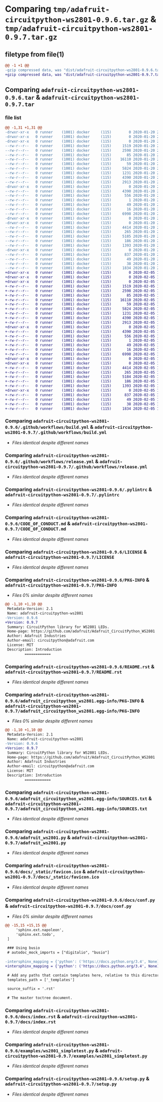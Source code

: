 # Comparing `tmp/adafruit-circuitpython-ws2801-0.9.6.tar.gz` & `tmp/adafruit-circuitpython-ws2801-0.9.7.tar.gz`

## filetype from file(1)

```diff
@@ -1 +1 @@
-gzip compressed data, was "dist/adafruit-circuitpython-ws2801-0.9.6.tar", last modified: Mon Jan 20 20:22:50 2020, max compression
+gzip compressed data, was "dist/adafruit-circuitpython-ws2801-0.9.7.tar", last modified: Wed Feb  5 13:31:22 2020, max compression
```

## Comparing `adafruit-circuitpython-ws2801-0.9.6.tar` & `adafruit-circuitpython-ws2801-0.9.7.tar`

### file list

```diff
@@ -1,31 +1,31 @@
-drwxr-xr-x   0 runner    (1001) docker     (115)        0 2020-01-20 20:22:50.894939 adafruit-circuitpython-ws2801-0.9.6/
-drwxr-xr-x   0 runner    (1001) docker     (115)        0 2020-01-20 20:22:50.894939 adafruit-circuitpython-ws2801-0.9.6/.github/
-drwxr-xr-x   0 runner    (1001) docker     (115)        0 2020-01-20 20:22:50.894939 adafruit-circuitpython-ws2801-0.9.6/.github/workflows/
--rw-r--r--   0 runner    (1001) docker     (115)     1519 2020-01-20 20:22:43.000000 adafruit-circuitpython-ws2801-0.9.6/.github/workflows/build.yml
--rw-r--r--   0 runner    (1001) docker     (115)     2598 2020-01-20 20:22:43.000000 adafruit-circuitpython-ws2801-0.9.6/.github/workflows/release.yml
--rw-r--r--   0 runner    (1001) docker     (115)       85 2020-01-20 20:22:43.000000 adafruit-circuitpython-ws2801-0.9.6/.gitignore
--rw-r--r--   0 runner    (1001) docker     (115)    16110 2020-01-20 20:22:43.000000 adafruit-circuitpython-ws2801-0.9.6/.pylintrc
--rw-r--r--   0 runner    (1001) docker     (115)       59 2020-01-20 20:22:43.000000 adafruit-circuitpython-ws2801-0.9.6/.readthedocs.yml
--rw-r--r--   0 runner    (1001) docker     (115)     5824 2020-01-20 20:22:43.000000 adafruit-circuitpython-ws2801-0.9.6/CODE_OF_CONDUCT.md
--rw-r--r--   0 runner    (1001) docker     (115)     1231 2020-01-20 20:22:43.000000 adafruit-circuitpython-ws2801-0.9.6/LICENSE
--rw-r--r--   0 runner    (1001) docker     (115)     4390 2020-01-20 20:22:50.894939 adafruit-circuitpython-ws2801-0.9.6/PKG-INFO
--rw-r--r--   0 runner    (1001) docker     (115)     2913 2020-01-20 20:22:43.000000 adafruit-circuitpython-ws2801-0.9.6/README.rst
-drwxr-xr-x   0 runner    (1001) docker     (115)        0 2020-01-20 20:22:50.894939 adafruit-circuitpython-ws2801-0.9.6/adafruit_circuitpython_ws2801.egg-info/
--rw-r--r--   0 runner    (1001) docker     (115)     4390 2020-01-20 20:22:50.000000 adafruit-circuitpython-ws2801-0.9.6/adafruit_circuitpython_ws2801.egg-info/PKG-INFO
--rw-r--r--   0 runner    (1001) docker     (115)      556 2020-01-20 20:22:50.000000 adafruit-circuitpython-ws2801-0.9.6/adafruit_circuitpython_ws2801.egg-info/SOURCES.txt
--rw-r--r--   0 runner    (1001) docker     (115)        1 2020-01-20 20:22:50.000000 adafruit-circuitpython-ws2801-0.9.6/adafruit_circuitpython_ws2801.egg-info/dependency_links.txt
--rw-r--r--   0 runner    (1001) docker     (115)       49 2020-01-20 20:22:50.000000 adafruit-circuitpython-ws2801-0.9.6/adafruit_circuitpython_ws2801.egg-info/requires.txt
--rw-r--r--   0 runner    (1001) docker     (115)       16 2020-01-20 20:22:50.000000 adafruit-circuitpython-ws2801-0.9.6/adafruit_circuitpython_ws2801.egg-info/top_level.txt
--rw-r--r--   0 runner    (1001) docker     (115)     6998 2020-01-20 20:22:43.000000 adafruit-circuitpython-ws2801-0.9.6/adafruit_ws2801.py
-drwxr-xr-x   0 runner    (1001) docker     (115)        0 2020-01-20 20:22:50.894939 adafruit-circuitpython-ws2801-0.9.6/docs/
-drwxr-xr-x   0 runner    (1001) docker     (115)        0 2020-01-20 20:22:50.894939 adafruit-circuitpython-ws2801-0.9.6/docs/_static/
--rw-r--r--   0 runner    (1001) docker     (115)     4414 2020-01-20 20:22:43.000000 adafruit-circuitpython-ws2801-0.9.6/docs/_static/favicon.ico
--rw-r--r--   0 runner    (1001) docker     (115)      265 2020-01-20 20:22:43.000000 adafruit-circuitpython-ws2801-0.9.6/docs/api.rst
--rw-r--r--   0 runner    (1001) docker     (115)     5185 2020-01-20 20:22:43.000000 adafruit-circuitpython-ws2801-0.9.6/docs/conf.py
--rw-r--r--   0 runner    (1001) docker     (115)      186 2020-01-20 20:22:43.000000 adafruit-circuitpython-ws2801-0.9.6/docs/examples.rst
--rw-r--r--   0 runner    (1001) docker     (115)     1393 2020-01-20 20:22:43.000000 adafruit-circuitpython-ws2801-0.9.6/docs/index.rst
-drwxr-xr-x   0 runner    (1001) docker     (115)        0 2020-01-20 20:22:50.894939 adafruit-circuitpython-ws2801-0.9.6/examples/
--rw-r--r--   0 runner    (1001) docker     (115)      837 2020-01-20 20:22:43.000000 adafruit-circuitpython-ws2801-0.9.6/examples/ws2801_simpletest.py
--rw-r--r--   0 runner    (1001) docker     (115)       49 2020-01-20 20:22:43.000000 adafruit-circuitpython-ws2801-0.9.6/requirements.txt
--rw-r--r--   0 runner    (1001) docker     (115)       38 2020-01-20 20:22:50.894939 adafruit-circuitpython-ws2801-0.9.6/setup.cfg
--rw-r--r--   0 runner    (1001) docker     (115)     1834 2020-01-20 20:22:43.000000 adafruit-circuitpython-ws2801-0.9.6/setup.py
+drwxr-xr-x   0 runner    (1001) docker     (115)        0 2020-02-05 13:31:22.715848 adafruit-circuitpython-ws2801-0.9.7/
+drwxr-xr-x   0 runner    (1001) docker     (115)        0 2020-02-05 13:31:22.711848 adafruit-circuitpython-ws2801-0.9.7/.github/
+drwxr-xr-x   0 runner    (1001) docker     (115)        0 2020-02-05 13:31:22.711848 adafruit-circuitpython-ws2801-0.9.7/.github/workflows/
+-rw-r--r--   0 runner    (1001) docker     (115)     1519 2020-02-05 13:30:45.000000 adafruit-circuitpython-ws2801-0.9.7/.github/workflows/build.yml
+-rw-r--r--   0 runner    (1001) docker     (115)     2598 2020-02-05 13:30:45.000000 adafruit-circuitpython-ws2801-0.9.7/.github/workflows/release.yml
+-rw-r--r--   0 runner    (1001) docker     (115)       85 2020-02-05 13:30:45.000000 adafruit-circuitpython-ws2801-0.9.7/.gitignore
+-rw-r--r--   0 runner    (1001) docker     (115)    16110 2020-02-05 13:30:45.000000 adafruit-circuitpython-ws2801-0.9.7/.pylintrc
+-rw-r--r--   0 runner    (1001) docker     (115)       59 2020-02-05 13:30:45.000000 adafruit-circuitpython-ws2801-0.9.7/.readthedocs.yml
+-rw-r--r--   0 runner    (1001) docker     (115)     5824 2020-02-05 13:30:45.000000 adafruit-circuitpython-ws2801-0.9.7/CODE_OF_CONDUCT.md
+-rw-r--r--   0 runner    (1001) docker     (115)     1231 2020-02-05 13:30:45.000000 adafruit-circuitpython-ws2801-0.9.7/LICENSE
+-rw-r--r--   0 runner    (1001) docker     (115)     4390 2020-02-05 13:31:22.715848 adafruit-circuitpython-ws2801-0.9.7/PKG-INFO
+-rw-r--r--   0 runner    (1001) docker     (115)     2913 2020-02-05 13:30:45.000000 adafruit-circuitpython-ws2801-0.9.7/README.rst
+drwxr-xr-x   0 runner    (1001) docker     (115)        0 2020-02-05 13:31:22.711848 adafruit-circuitpython-ws2801-0.9.7/adafruit_circuitpython_ws2801.egg-info/
+-rw-r--r--   0 runner    (1001) docker     (115)     4390 2020-02-05 13:31:18.000000 adafruit-circuitpython-ws2801-0.9.7/adafruit_circuitpython_ws2801.egg-info/PKG-INFO
+-rw-r--r--   0 runner    (1001) docker     (115)      556 2020-02-05 13:31:22.000000 adafruit-circuitpython-ws2801-0.9.7/adafruit_circuitpython_ws2801.egg-info/SOURCES.txt
+-rw-r--r--   0 runner    (1001) docker     (115)        1 2020-02-05 13:31:18.000000 adafruit-circuitpython-ws2801-0.9.7/adafruit_circuitpython_ws2801.egg-info/dependency_links.txt
+-rw-r--r--   0 runner    (1001) docker     (115)       49 2020-02-05 13:31:18.000000 adafruit-circuitpython-ws2801-0.9.7/adafruit_circuitpython_ws2801.egg-info/requires.txt
+-rw-r--r--   0 runner    (1001) docker     (115)       16 2020-02-05 13:31:18.000000 adafruit-circuitpython-ws2801-0.9.7/adafruit_circuitpython_ws2801.egg-info/top_level.txt
+-rw-r--r--   0 runner    (1001) docker     (115)     6998 2020-02-05 13:30:45.000000 adafruit-circuitpython-ws2801-0.9.7/adafruit_ws2801.py
+drwxr-xr-x   0 runner    (1001) docker     (115)        0 2020-02-05 13:31:22.711848 adafruit-circuitpython-ws2801-0.9.7/docs/
+drwxr-xr-x   0 runner    (1001) docker     (115)        0 2020-02-05 13:31:22.711848 adafruit-circuitpython-ws2801-0.9.7/docs/_static/
+-rw-r--r--   0 runner    (1001) docker     (115)     4414 2020-02-05 13:30:45.000000 adafruit-circuitpython-ws2801-0.9.7/docs/_static/favicon.ico
+-rw-r--r--   0 runner    (1001) docker     (115)      265 2020-02-05 13:30:45.000000 adafruit-circuitpython-ws2801-0.9.7/docs/api.rst
+-rw-r--r--   0 runner    (1001) docker     (115)     5184 2020-02-05 13:30:45.000000 adafruit-circuitpython-ws2801-0.9.7/docs/conf.py
+-rw-r--r--   0 runner    (1001) docker     (115)      186 2020-02-05 13:30:45.000000 adafruit-circuitpython-ws2801-0.9.7/docs/examples.rst
+-rw-r--r--   0 runner    (1001) docker     (115)     1393 2020-02-05 13:30:45.000000 adafruit-circuitpython-ws2801-0.9.7/docs/index.rst
+drwxr-xr-x   0 runner    (1001) docker     (115)        0 2020-02-05 13:31:22.715848 adafruit-circuitpython-ws2801-0.9.7/examples/
+-rw-r--r--   0 runner    (1001) docker     (115)      837 2020-02-05 13:30:45.000000 adafruit-circuitpython-ws2801-0.9.7/examples/ws2801_simpletest.py
+-rw-r--r--   0 runner    (1001) docker     (115)       49 2020-02-05 13:30:45.000000 adafruit-circuitpython-ws2801-0.9.7/requirements.txt
+-rw-r--r--   0 runner    (1001) docker     (115)       38 2020-02-05 13:31:22.715848 adafruit-circuitpython-ws2801-0.9.7/setup.cfg
+-rw-r--r--   0 runner    (1001) docker     (115)     1834 2020-02-05 13:30:45.000000 adafruit-circuitpython-ws2801-0.9.7/setup.py
```

### Comparing `adafruit-circuitpython-ws2801-0.9.6/.github/workflows/build.yml` & `adafruit-circuitpython-ws2801-0.9.7/.github/workflows/build.yml`

 * *Files identical despite different names*

### Comparing `adafruit-circuitpython-ws2801-0.9.6/.github/workflows/release.yml` & `adafruit-circuitpython-ws2801-0.9.7/.github/workflows/release.yml`

 * *Files identical despite different names*

### Comparing `adafruit-circuitpython-ws2801-0.9.6/.pylintrc` & `adafruit-circuitpython-ws2801-0.9.7/.pylintrc`

 * *Files identical despite different names*

### Comparing `adafruit-circuitpython-ws2801-0.9.6/CODE_OF_CONDUCT.md` & `adafruit-circuitpython-ws2801-0.9.7/CODE_OF_CONDUCT.md`

 * *Files identical despite different names*

### Comparing `adafruit-circuitpython-ws2801-0.9.6/LICENSE` & `adafruit-circuitpython-ws2801-0.9.7/LICENSE`

 * *Files identical despite different names*

### Comparing `adafruit-circuitpython-ws2801-0.9.6/PKG-INFO` & `adafruit-circuitpython-ws2801-0.9.7/PKG-INFO`

 * *Files 0% similar despite different names*

```diff
@@ -1,10 +1,10 @@
 Metadata-Version: 2.1
 Name: adafruit-circuitpython-ws2801
-Version: 0.9.6
+Version: 0.9.7
 Summary: CircuitPython library for WS2801 LEDs.
 Home-page: https://github.com/adafruit/Adafruit_CircuitPython_WS2801
 Author: Adafruit Industries
 Author-email: circuitpython@adafruit.com
 License: MIT
 Description: Introduction
         ============
```

### Comparing `adafruit-circuitpython-ws2801-0.9.6/README.rst` & `adafruit-circuitpython-ws2801-0.9.7/README.rst`

 * *Files identical despite different names*

### Comparing `adafruit-circuitpython-ws2801-0.9.6/adafruit_circuitpython_ws2801.egg-info/PKG-INFO` & `adafruit-circuitpython-ws2801-0.9.7/adafruit_circuitpython_ws2801.egg-info/PKG-INFO`

 * *Files 0% similar despite different names*

```diff
@@ -1,10 +1,10 @@
 Metadata-Version: 2.1
 Name: adafruit-circuitpython-ws2801
-Version: 0.9.6
+Version: 0.9.7
 Summary: CircuitPython library for WS2801 LEDs.
 Home-page: https://github.com/adafruit/Adafruit_CircuitPython_WS2801
 Author: Adafruit Industries
 Author-email: circuitpython@adafruit.com
 License: MIT
 Description: Introduction
         ============
```

### Comparing `adafruit-circuitpython-ws2801-0.9.6/adafruit_circuitpython_ws2801.egg-info/SOURCES.txt` & `adafruit-circuitpython-ws2801-0.9.7/adafruit_circuitpython_ws2801.egg-info/SOURCES.txt`

 * *Files identical despite different names*

### Comparing `adafruit-circuitpython-ws2801-0.9.6/adafruit_ws2801.py` & `adafruit-circuitpython-ws2801-0.9.7/adafruit_ws2801.py`

 * *Files identical despite different names*

### Comparing `adafruit-circuitpython-ws2801-0.9.6/docs/_static/favicon.ico` & `adafruit-circuitpython-ws2801-0.9.7/docs/_static/favicon.ico`

 * *Files identical despite different names*

### Comparing `adafruit-circuitpython-ws2801-0.9.6/docs/conf.py` & `adafruit-circuitpython-ws2801-0.9.7/docs/conf.py`

 * *Files 0% similar despite different names*

```diff
@@ -15,15 +15,15 @@
     'sphinx.ext.napoleon',
     'sphinx.ext.todo',
 ]
 
 ### Using busio
 # autodoc_mock_imports = ["digitalio", "busio"]
 
-intersphinx_mapping = {'python': ('https://docs.python.org/3.4', None),'BusDevice': ('https://circuitpython.readthedocs.io/projects/bus_device/en/latest/', None),'CircuitPython': ('https://circuitpython.readthedocs.io/en/latest/', None)}
+intersphinx_mapping = {'python': ('https://docs.python.org/3.4', None),'BusDevice': ('https://circuitpython.readthedocs.io/projects/busdevice/en/latest/', None),'CircuitPython': ('https://circuitpython.readthedocs.io/en/latest/', None)}
 
 # Add any paths that contain templates here, relative to this directory.
 templates_path = ['_templates']
 
 source_suffix = '.rst'
 
 # The master toctree document.
```

### Comparing `adafruit-circuitpython-ws2801-0.9.6/docs/index.rst` & `adafruit-circuitpython-ws2801-0.9.7/docs/index.rst`

 * *Files identical despite different names*

### Comparing `adafruit-circuitpython-ws2801-0.9.6/examples/ws2801_simpletest.py` & `adafruit-circuitpython-ws2801-0.9.7/examples/ws2801_simpletest.py`

 * *Files identical despite different names*

### Comparing `adafruit-circuitpython-ws2801-0.9.6/setup.py` & `adafruit-circuitpython-ws2801-0.9.7/setup.py`

 * *Files identical despite different names*

